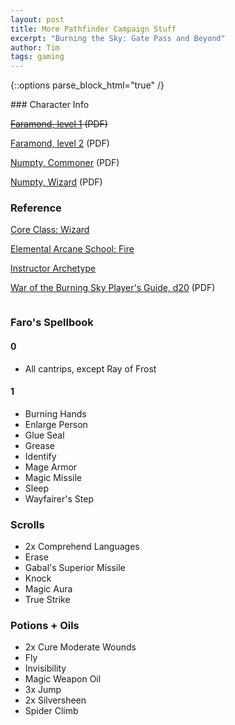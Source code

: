 ```yaml
---
layout: post
title: More Pathfinder Campaign Stuff
excerpt: "Burning the Sky: Gate Pass and Beyond"
author: Tim
tags: gaming
---
```


{::options parse_block_html="true" /}
<div class="row">
<div class="column">
### Character Info

~~[Faramond, level 1](/papers/pathfinder/Faro-1.pdf) (PDF)~~

[Faramond, level 2](/papers/pathfinder/Faro-2.pdf) (PDF)

[Numpty, Commoner](/papers/pathfinder/Numpty.pdf) (PDF)

[Numpty, Wizard](/papers/pathfinder/Numpty-wiz.pdf) (PDF)

### Reference

[Core Class: Wizard](https://www.d20pfsrd.com/classes/core-classes/wizard/)

[Elemental Arcane School: Fire](https://www.d20pfsrd.com/classes/core-classes/wizard/arcane-schools/paizo-arcane-schools/elemental-arcane-schools/fire/)

[Instructor Archetype](https://www.d20pfsrd.com/classes/core-classes/wizard/archetypes/paizo-wizard-archetypes/instructor-wizard-archetype)

[War of the Burning Sky Player's Guide, d20](/papers/pathfinder/ENWENPWOTBSPGE.pdf) (PDF)

</div>	
<div class="column">

### Faro's Spellbook

#### 0
* All cantrips, except Ray of Frost

#### 1 
* Burning Hands
* Enlarge Person
* Glue Seal
* Grease
* Identify
* Mage Armor
* Magic Missile
* Sleep
* Wayfairer's Step

### Scrolls
* 2x Comprehend Languages
* Erase
* Gabal's Superior Missile
* Knock
* Magic Aura
* True Strike

### Potions + Oils
* 2x Cure Moderate Wounds
* Fly
* Invisibility
* Magic Weapon Oil
* 3x Jump 
* 2x Silversheen
* Spider Climb

</div>
</div>